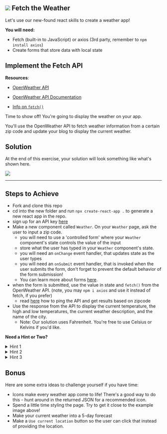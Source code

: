 ## ![](https://ga-dash.s3.amazonaws.com/production/assets/logo-9f88ae6c9c3871690e33280fcf557f33.png) Fetch the Weather

Let's use our new-found react skills to create a weather app!

**You will need:**

* Fetch (built-in to JavaScript) or axios (3rd party, remember to `npm install axios`)
* Create forms that store data with local state

## Implement the Fetch API

**Resources**:

- [OpenWeather API](http://openweathermap.org/current)

- [OpenWeather API Documentation](http://openweathermap.org/current)

- [Info on `fetch()`](https://developer.mozilla.org/en-US/docs/Web/API/WindowOrWorkerGlobalScope/fetch)

Time to show off! You're going to display the weather on your app.

You'll use the OpenWeather API to fetch weather information from a certain zip code and update your blog to display the current weather.

## Solution

At the end of this exercise, your solution will look something like what's shown here.

<img src="https://res.cloudinary.com/briezh/image/upload/v1556235234/weather_gi72z2.png" class="responsive" />

---

## Steps to Achieve

* Fork and clone this repo
* cd into the new folder and run `npx create-react-app .` to generate a new react app in the repo.
* sign up for an API key [here](https://openweathermap.org/price)
* Make a new component called `Weather`.
On your `Weather` page, ask the user to input a zip code.
	* you will need to use a 'controlled form' where your `Weather` component's state controls the value of the input
	* store what the user has typed in your `Weather` component's state.
	* you will need an `onChange` event handler, that updates state as the user types
	* you will need an `onSubmit` event handler, that is invoked when the user submits the form, don't forget to prevent the default behavior of the form submission!
	* You can learn more about forms [here](https://facebook.github.io/react/docs/forms.html).
* when the form is submitted, use the value in state and `fetch()` from the OpenWeather API. (note, you may `npm i axios` and use it instead of fetch, if you prefer)
	* read [here](https://openweathermap.org/current#zip) how to ping the API and get results based on zipcode
* Use the response from the API to display the current temperature, the high and low temperatures, the current weather description, and the name of the city.
	* Note: Our solution uses Fahrenheit. You're free to use Celsius or Kelvins if you'd like.

**Need a Hint or Two?**

<details>
    <summary>Hint 1</summary> 
    <br />
    You'll only need to create and implement the `Weather` component.
</details>
<details>
  <summary>Hint 2</summary>
  <br />
  The `value` of your text fields need to be 'controlled' in your components state
</details>
<details>
  <summary>Hint 3</summary>
  <br />
  The temperature reading comes in units of Kelvin by default - check the API for the `units` parameter to get the reading in Farenheit or Celcius
</details>

## Bonus

Here are some extra ideas to challenge yourself if you have time:

* Icons make every weather app come to life! There's a good way to do this - hunt around in the returned JSON for a recommended icon.
* Spend a little time styling the page. Try to get it close to the example image above!
* Make your current weather into a 5-day forecast
* Make a `Use current location` button so the user can click that instead of providing the location.
